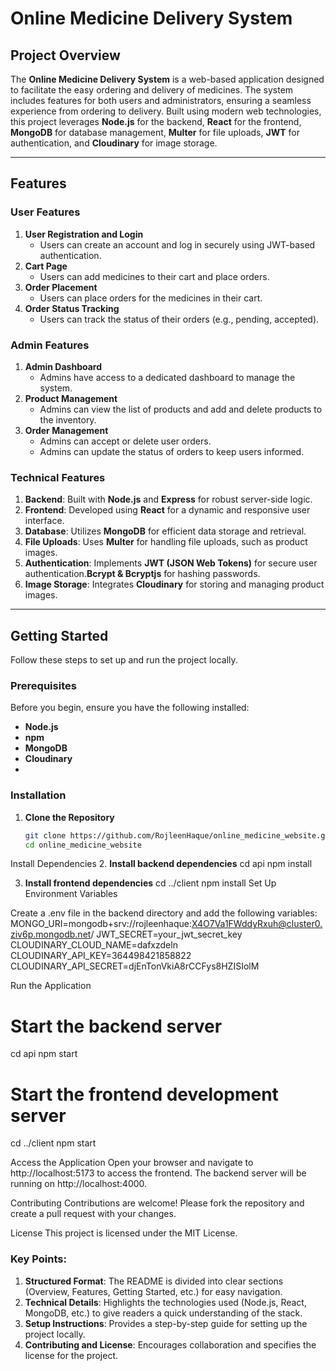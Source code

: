 # Online Medicine Delivery System

## Project Overview
The **Online Medicine Delivery System** is a web-based application designed to facilitate the easy ordering and delivery of medicines. The system includes features for both users and administrators, ensuring a seamless experience from ordering to delivery. Built using modern web technologies, this project leverages **Node.js** for the backend, **React** for the frontend, **MongoDB** for database management, **Multer** for file uploads, **JWT** for authentication, and **Cloudinary** for image storage.

---

## Features

### User Features
1. **User Registration and Login**
   - Users can create an account and log in securely using JWT-based authentication.
2. **Cart Page**
   - Users can add medicines to their cart and place orders.
3. **Order Placement**
   - Users can place orders for the medicines in their cart.
4. **Order Status Tracking**
   - Users can track the status of their orders (e.g., pending, accepted).

### Admin Features
1. **Admin Dashboard**
   - Admins have access to a dedicated dashboard to manage the system.
2. **Product Management**
   - Admins can view the list of products and add and delete products to the inventory.
3. **Order Management**
   - Admins can accept or delete user orders.
   - Admins can update the status of orders to keep users informed.

### Technical Features
1. **Backend**: Built with **Node.js** and **Express** for robust server-side logic.
2. **Frontend**: Developed using **React** for a dynamic and responsive user interface.
3. **Database**: Utilizes **MongoDB** for efficient data storage and retrieval.
4. **File Uploads**: Uses **Multer** for handling file uploads, such as product images.
5. **Authentication**: Implements **JWT (JSON Web Tokens)** for secure user authentication.**Bcrypt & Bcryptjs** for hashing passwords.
6. **Image Storage**: Integrates **Cloudinary** for storing and managing product images.

---

## Getting Started
Follow these steps to set up and run the project locally.
### Prerequisites
Before you begin, ensure you have the following installed:
- **Node.js** 
- **npm** 
- **MongoDB** 
- **Cloudinary**
- 
### Installation
1. **Clone the Repository**
   ```bash
   git clone https://github.com/RojleenHaque/online_medicine_website.git
   cd online_medicine_website
Install Dependencies
2. **Install backend dependencies**
cd api
npm install

3. **Install frontend dependencies**
cd ../client
npm install
Set Up Environment Variables

Create a .env file in the backend directory and add the following variables:
MONGO_URI=mongodb+srv://rojleenhaque:X4O7Va1FWddyRxuh@cluster0.ziv6p.mongodb.net/
JWT_SECRET=your_jwt_secret_key
CLOUDINARY_CLOUD_NAME=dafxzdeln
CLOUDINARY_API_KEY=364498421858822
CLOUDINARY_API_SECRET=djEnTonVkiA8rCCFys8HZISIolM

Run the Application
# Start the backend server
cd api
npm start
# Start the frontend development server
cd ../client
npm start

Access the Application
Open your browser and navigate to http://localhost:5173 to access the frontend.
The backend server will be running on http://localhost:4000.

Contributing
Contributions are welcome! Please fork the repository and create a pull request with your changes.

License
This project is licensed under the MIT License.

### Key Points:
1. **Structured Format**: The README is divided into clear sections (Overview, Features, Getting Started, etc.) for easy navigation.
2. **Technical Details**: Highlights the technologies used (Node.js, React, MongoDB, etc.) to give readers a quick understanding of the stack.
3. **Setup Instructions**: Provides a step-by-step guide for setting up the project locally.
4. **Contributing and License**: Encourages collaboration and specifies the license for the project.
